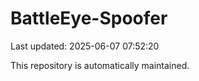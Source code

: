 # BattleEye-Spoofer

Last updated: 2025-06-07 07:52:20

This repository is automatically maintained.

